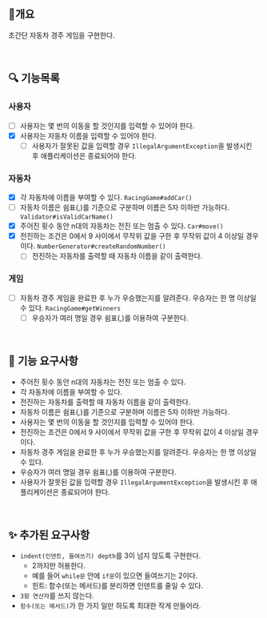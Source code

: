 ## 🚗개요
초간단 자동차 경주 게임을 구현한다.

<br/>

## 🔍 기능목록
### 사용자
- [ ] 사용자는 몇 번의 이동을 할 것인지를 입력할 수 있어야 한다.
- [x] 사용자는 자동차 이름을 입력할 수 있어야 한다.
  - [ ] 사용자가 잘못된 값을 입력할 경우 `IllegalArgumentException`을 발생시킨 후 애플리케이션은 종료되어야 한다.

### 자동차
- [x] 각 자동차에 이름을 부여할 수 있다. `RacingGame#addCar()`
- [ ] 자동차 이름은 쉼표(,)를 기준으로 구분하며 이름은 5자 이하만 가능하다. `Validator#isValidCarName()`
- [x] 주어진 횟수 동안 n대의 자동차는 전진 또는 멈출 수 있다. `Car#move()`
- [x] 전진하는 조건은 0에서 9 사이에서 무작위 값을 구한 후 무작위 값이 4 이상일 경우이다. `NumberGenerator#createRandomNumber()`
  - [ ] 전진하는 자동차를 출력할 때 자동차 이름을 같이 출력한다.

### 게임
- [ ] 자동차 경주 게임을 완료한 후 누가 우승했는지를 알려준다. 우승자는 한 명 이상일 수 있다. `RacingGame#getWinners`
  - [ ] 우승자가 여러 명일 경우 쉼표(,)를 이용하여 구분한다.

<br/>

## 🚀 기능 요구사항
- 주어진 횟수 동안 n대의 자동차는 전진 또는 멈출 수 있다.
- 각 자동차에 이름을 부여할 수 있다.
- 전진하는 자동차를 출력할 때 자동차 이름을 같이 출력한다.
- 자동차 이름은 쉼표(,)를 기준으로 구분하며 이름은 5자 이하만 가능하다.
- 사용자는 몇 번의 이동을 할 것인지를 입력할 수 있어야 한다.
- 전진하는 조건은 0에서 9 사이에서 무작위 값을 구한 후 무작위 값이 4 이상일 경우이다.
- 자동차 경주 게임을 완료한 후 누가 우승했는지를 알려준다. 우승자는 한 명 이상일 수 있다.
- 우승자가 여러 명일 경우 쉼표(,)를 이용하여 구분한다.
- 사용자가 잘못된 값을 입력할 경우 `IllegalArgumentException`을 발생시킨 후 애플리케이션은 종료되어야 한다.

<br/>

## ✨ 추가된 요구사항
- `indent(인덴트, 들여쓰기) depth`를 3이 넘지 않도록 구현한다.
  - 2까지만 허용한다.
  - 예를 들어 `while문` 안에 `if문`이 있으면 들여쓰기는 2이다.
  - 힌트: 함수(또는 메서드)를 분리하면 인덴트를 줄일 수 있다.
- `3항 연산자`를 쓰지 않는다.
- `함수(또는 메서드)`가 한 가지 일만 하도록 최대한 작게 만들어라. 